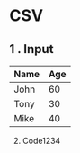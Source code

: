 # CSV

## 1 . Input

| Name | Age |
| :--- | :--- |
| John | 60 |
| Tony | 30 |
| Mike | 40 |

2. Code1234

